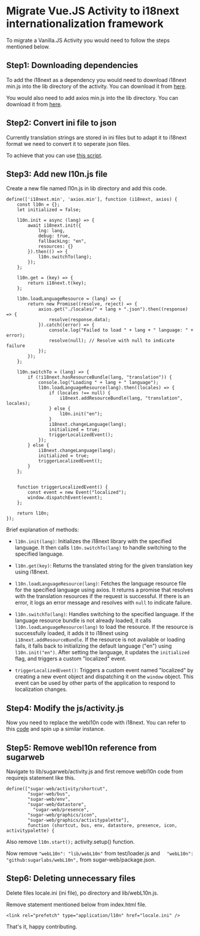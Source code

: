 # Migrate Vue.JS Activity to i18next internationalization framework
To migrate a Vanilla.JS Activity you would need to follow the steps mentioned below.

## Step1: Downloading dependencies
To add the i18next as a dependency you would need to download i18next min.js into the lib directory of the activity. You can download it from [here](../../activities/Measure.activity/lib/i18next.min.js).

You would also need to add axios min.js into the lib directory. You can download it from [here](../../activities/Measure.activity/lib/axios.min.js). 

## Step2: Convert ini file to json
Currently translation strings are stored in ini files but to adapt it to i18next format we need to convert it to seperate json files.

To achieve that you can use [this script](https://github.com/llaske/l10nstudy/blob/master/ini2json.js).

## Step3: Add new l10n.js file  
Create a new file named l10n.js in lib directory and add this code.  
```
define(['i18next.min', 'axios.min'], function (i18next, axios) {
    const l10n = {};
    let initialized = false;

    l10n.init = async (lang) => {
        await i18next.init({
            lng: lang,
            debug: true,
            fallbackLng: "en",
            resources: {}
        }).then(() => {
            l10n.switchTo(lang);
        });
    };

    l10n.get = (key) => {
        return i18next.t(key);
    };

    l10n.loadLanguageResource = (lang) => {
        return new Promise((resolve, reject) => {
            axios.get("./locales/" + lang + ".json").then((response) => {
                resolve(response.data);
            }).catch((error) => {
                console.log("Failed to load " + lang + " language: " + error);
                resolve(null); // Resolve with null to indicate failure
            });
        });
    };

    l10n.switchTo = (lang) => {
        if (!i18next.hasResourceBundle(lang, "translation")) {
            console.log("Loading " + lang + " language");
            l10n.loadLanguageResource(lang).then((locales) => {
                if (locales !== null) {
                    i18next.addResourceBundle(lang, "translation", locales);
                } else {
                    l10n.init("en");
                }
                i18next.changeLanguage(lang);
                initialized = true;
                triggerLocalizedEvent();
            });
        } else {
            i18next.changeLanguage(lang);
            initialized = true;
            triggerLocalizedEvent();
        }
    };


    function triggerLocalizedEvent() {
        const event = new Event("localized");
        window.dispatchEvent(event);
    };

    return l10n;
});
```
Brief explanation of methods:  


- `l10n.init(lang)`: Initializes the i18next library with the specified language. It then calls `l10n.switchTo(lang)` to handle switching to the specified language.

- `l10n.get(key)`: Returns the translated string for the given translation key using i18next.

- `l10n.loadLanguageResource(lang)`: Fetches the language resource file for the specified language using axios. It returns a promise that resolves with the translation resources if the request is successful. If there is an error, it logs an error message and resolves with `null` to indicate failure.

- `l10n.switchTo(lang)`: Handles switching to the specified language. If the language resource bundle is not already loaded, it calls `l10n.loadLanguageResource(lang)` to load the resource. If the resource is successfully loaded, it adds it to i18next using `i18next.addResourceBundle`. If the resource is not available or loading fails, it falls back to initializing the default language ("en") using `l10n.init("en")`. After setting the language, it updates the `initialized` flag, and triggers a custom "localized" event.

- `triggerLocalizedEvent()`: Triggers a custom event named "localized" by creating a new event object and dispatching it on the `window` object. This event can be used by other parts of the application to respond to localization changes.

## Step4: Modify the js/activity.js 
Now you need to replace the webl10n code with i18next.
You can refer to this [code](https://github.com/llaske/sugarizer/pull/1371/files#diff-b2447869bafe96b01d12ef5db78589d5a1aa490d31188e694300e3f674211d7fR3) and spin up a similar instance.

## Step5: Remove webl10n reference from sugarweb
Navigate to lib/sugarweb/activity.js and first remove webl10n code from requirejs statement like this.

```
define(["sugar-web/activity/shortcut",
        "sugar-web/bus",
        "sugar-web/env",
        "sugar-web/datastore",
		  "sugar-web/presence",
        "sugar-web/graphics/icon",
        "sugar-web/graphics/activitypalette"],
		function (shortcut, bus, env, datastore, presence, icon, activitypalette) {

```
Also remove ```l10n.start();``` activity.setup() function.

Now remove  ``` "webL10n": "lib/webL10n" ``` from test/loader.js and ```  "webL10n": "github:sugarlabs/webL10n",``` from sugar-web/package.json.

## Step6: Deleting unnecessary files
Delete files locale.ini (ini file), po directory and lib/webL10n.js.

Remove statement mentioned below from index.html file.
```
<link rel="prefetch" type="application/l10n" href="locale.ini" />
``` 

That's it, happy contributing.